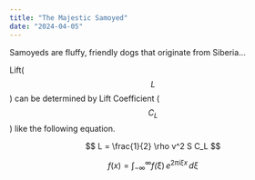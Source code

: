 ```yaml
---
title: "The Majestic Samoyed"
date: "2024-04-05"
---
```


Samoyeds are fluffy, friendly dogs that originate from Siberia...

Lift($$L$$) can be determined by Lift Coefficient ($$C_L$$) like the following
equation.

$$
L = \frac{1}{2} \rho v^2 S C_L
$$

$$
f(x) = \int_{-\infty}^\infty f\hat(\xi)\,e^{2 \pi i \xi x} \,d\xi
$$
